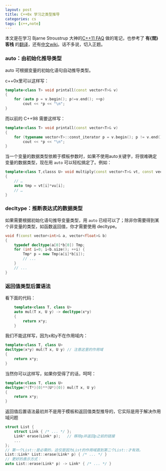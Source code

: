 ```yaml
---
layout: post
title: C++0x 学习之类型推导
categories: cs
tags: [c++,note]
---
```


本文是在学习 Bjarne Stroustrup 大神的[C++11 FAQ](http://www.stroustrup.com/C++11FAQ.html) 做的笔记，也参考了 **有{間}客栈** 的[翻译](http://www.chenlq.net/cpp11-faq-chs)，还有[中文wiki](http://zh.wikipedia.org/wiki/C++0x)。话不多说，切入正题。

<!-- more -->

### auto：由初始化推导类型
auto 可根据变量的初始化语句自动推导类型。

c++0x里可以这样写：

```c++
template<class T> void printall(const vector<T>& v)
{
    for (auto p = v.begin(); p!=v.end(); ++p)
        cout << *p << "\n";
}
```
    
而以前的 C++98 需要这样写：

```c++
template<class T> void printall(const vector<T>& v)
{
    for (typename vector<T>::const_iterator p = v.begin(); p != v.end(); ++p)
        cout << *p << "\n";
}
```

当一个变量的数据类型依赖于模板参数时，如果不使用auto关键字，将很难确定变量的数据类型，现在用 `auto` 可以轻松搞定了。例如：

```c++
template<class T,classs U> void multiply(const vector<T>& vt, const vector<U>& vu)
{
	// …
	auto tmp = vt[i]*vu[i];
	// …
}
```

### decltype：推断表达式的数据类型
如果需要根据初始化语句推导变量类型，用 `auto` 已经可以了；除非你需要得到某个非变量的类型，如函数返回值，你才需要使用 decltype。

```c++
void f(const vector<int>& a, vector<float>& b)
{
	typedef decltype(a[0]*b[0]) Tmp;
	for (int i=0; i<b.size(); ++i) {
		Tmp* p = new Tmp(a[i]*b[i]);
		// ...
	}
	// ...
}
```
### 返回值类型后置语法
看下面的代码：

```c++
	template<class T, class U>
	auto mul(T x, U y) -> decltype(x*y)
	{
		return x*y;
	}
```

我们不能这样写，因为x和y不在作用域内：

```c++
template<class T, class U>
decltype(x*y) mul(T x, U y) // 注意这里的作用域
{
	return x*y;
}
```

当然你可以这样写，如果你受得了的话，呵呵：

```c++
template<class T, class U>
decltype(*(T*)(0)**(U*)(0)) mul(T x, U y)    
{
	return x*y;
}
```

返回值后置语法最初并不是用于模板和返回值类型推导的，它实际是用于解决作用域问题

```c++
struct List {
	struct Link { /* ... */ };
	Link* erase(Link* p);   // 移除p并返回p之前的链接
	...
};
// 第一个List::是必需的，这仅是因为List的作用域直到第二个List::才有效。
List::Link* List::erase(Link* p) { /* ... */ }
// 更好的表示方式： 
auto List::erase(Link* p) -> Link* { /* ... */ }
```
